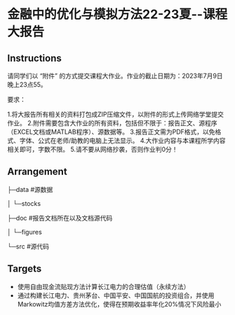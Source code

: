 # 金融中的优化与模拟方法22-23夏--课程大报告

## Instructions
请同学们以 “附件” 的方式提交课程大作业。作业的截止日期为：2023年7月9日晚上23点55。

要求：

1.将大报告所有相关的资料打包成ZIP压缩文件，以附件的形式上传网络学堂提交作业。
2.附件需要包含大作业的所有资料，包括但不限于：报告正文、源程序（EXCEL文档或MATLAB程序）、源数据等。
3.报告正文需为PDF格式，以免格式、字体、公式在老师/助教的电脑上无法显示。
4.大作业内容与本课程所学内容相关即可，字数不限。
5.请不要从网络抄袭，否则作业判0分！

## Arrangement

├─data				#源数据

│  └─stocks

├─doc				#报告文档所在以及文档源代码

│  └─figures

└─src				#源代码

## Targets
- 使用自由现金流贴现方法计算长江电力的合理估值（永续方法）
- 通过构建长江电力、贵州茅台、中国平安、中国国航的投资组合，并使用Markowitz均值方差方法优化，使得在预期收益率年化20%情况下风险最小